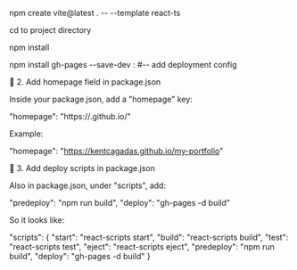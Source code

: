 npm create vite@latest . -- --template react-ts

cd to project directory

npm install

npm install gh-pages --save-dev : #-- add deployment config

🔹 2. Add homepage field in package.json

Inside your package.json, add a "homepage" key:

"homepage": "https://<your-username>.github.io/<repository-name>"

Example:

"homepage": "https://kentcagadas.github.io/my-portfolio"

🔹 3. Add deploy scripts in package.json

Also in package.json, under "scripts", add:

"predeploy": "npm run build",
"deploy": "gh-pages -d build"

So it looks like:

"scripts": {
"start": "react-scripts start",
"build": "react-scripts build",
"test": "react-scripts test",
"eject": "react-scripts eject",
"predeploy": "npm run build",
"deploy": "gh-pages -d build"
}
